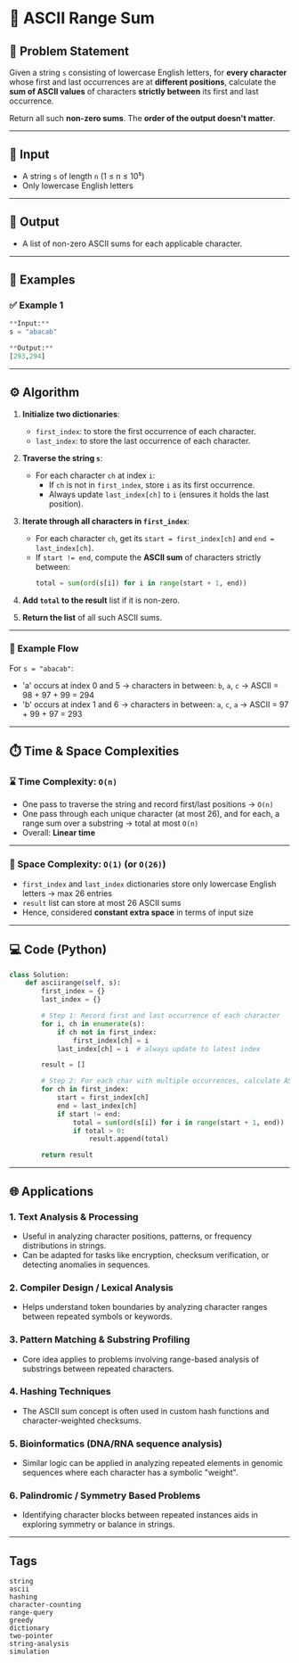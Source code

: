 # 🧩 ASCII Range Sum

## 📝 Problem Statement

Given a string `s` consisting of lowercase English letters, for **every character** whose first and last occurrences are at **different positions**, calculate the **sum of ASCII values** of characters **strictly between** its first and last occurrence.

Return all such **non-zero sums**. The **order of the output doesn't matter**.

---

## 🔢 Input

- A string `s` of length `n` (1 ≤ n ≤ 10⁵)
- Only lowercase English letters

---

## 🎯 Output

- A list of non-zero ASCII sums for each applicable character.

---

## 🧪 Examples

### ✅ Example 1


```python
**Input:**
s = "abacab"

**Output:**
[293,294]
```
---
## ⚙️ Algorithm

1. **Initialize two dictionaries**:
   - `first_index`: to store the first occurrence of each character.
   - `last_index`: to store the last occurrence of each character.

2. **Traverse the string `s`**:
   - For each character `ch` at index `i`:
     - If `ch` is not in `first_index`, store `i` as its first occurrence.
     - Always update `last_index[ch]` to `i` (ensures it holds the last position).

3. **Iterate through all characters in `first_index`**:
   - For each character `ch`, get its `start = first_index[ch]` and `end = last_index[ch]`.
   - If `start != end`, compute the **ASCII sum** of characters strictly between:
     ```python
     total = sum(ord(s[i]) for i in range(start + 1, end))
     ```

4. **Add `total` to the result** list if it is non-zero.

5. **Return the list** of all such ASCII sums.

---

### 🔁 Example Flow

For `s = "abacab"`:
- 'a' occurs at index 0 and 5 → characters in between: `b`, `a`, `c` → ASCII = 98 + 97 + 99 = 294
- 'b' occurs at index 1 and 6 → characters in between: `a`, `c`, `a` → ASCII = 97 + 99 + 97 = 293
---
## ⏱️ Time & Space Complexities

### ⌛ Time Complexity: `O(n)`

- One pass to traverse the string and record first/last positions → `O(n)`
- One pass through each unique character (at most 26), and for each, a range sum over a substring → total at most `O(n)`
- Overall: **Linear time**

---

### 🧠 Space Complexity: `O(1)` (or `O(26)`)

- `first_index` and `last_index` dictionaries store only lowercase English letters → max 26 entries
- `result` list can store at most 26 ASCII sums
- Hence, considered **constant extra space** in terms of input size
---
## 💻 Code (Python)

```python
class Solution:
    def asciirange(self, s):
        first_index = {}
        last_index = {}

        # Step 1: Record first and last occurrence of each character
        for i, ch in enumerate(s):
            if ch not in first_index:
                first_index[ch] = i
            last_index[ch] = i  # always update to latest index

        result = []

        # Step 2: For each char with multiple occurrences, calculate ASCII sum between
        for ch in first_index:
            start = first_index[ch]
            end = last_index[ch]
            if start != end:
                total = sum(ord(s[i]) for i in range(start + 1, end))
                if total > 0:
                    result.append(total)

        return result
```
---
## 🌐 Applications

### 1. **Text Analysis & Processing**
- Useful in analyzing character positions, patterns, or frequency distributions in strings.
- Can be adapted for tasks like encryption, checksum verification, or detecting anomalies in sequences.

### 2. **Compiler Design / Lexical Analysis**
- Helps understand token boundaries by analyzing character ranges between repeated symbols or keywords.

### 3. **Pattern Matching & Substring Profiling**
- Core idea applies to problems involving range-based analysis of substrings between repeated characters.

### 4. **Hashing Techniques**
- The ASCII sum concept is often used in custom hash functions and character-weighted checksums.

### 5. **Bioinformatics (DNA/RNA sequence analysis)**
- Similar logic can be applied in analyzing repeated elements in genomic sequences where each character has a symbolic "weight".

### 6. **Palindromic / Symmetry Based Problems**
- Identifying character blocks between repeated instances aids in exploring symmetry or balance in strings.

---

## Tags

`string`  
`ascii`  
`hashing`  
`character-counting`  
`range-query`  
`greedy`  
`dictionary`  
`two-pointer`  
`string-analysis`  
`simulation`
